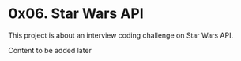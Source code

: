 # 0x06. Star Wars API

This project is about an interview coding challenge on Star Wars API.

Content to be added later
